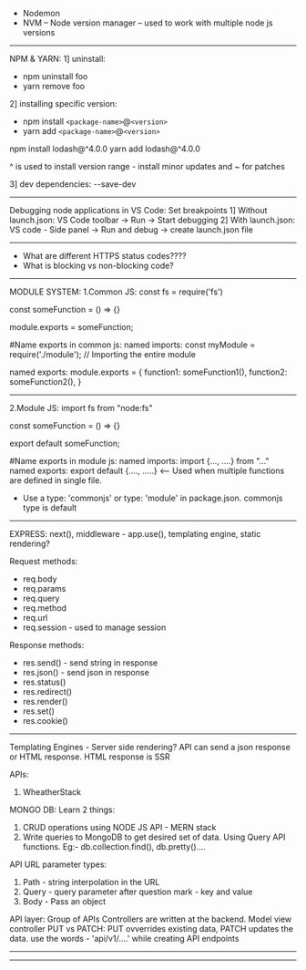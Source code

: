 - Nodemon
- NVM – Node version manager – used to work with multiple node js versions

---

NPM & YARN:
1] uninstall:

- npm uninstall foo
- yarn remove foo

2] installing specific version:

- npm install `<package-name>`@`<version>`
- yarn add `<package-name>`@`<version>`

npm install lodash@^4.0.0
yarn add lodash@^4.0.0

^ is used to install version range - install minor updates and ~ for patches

3] dev dependencies:
--save-dev

---

Debugging node applications in VS Code: Set breakpoints
1] Without launch.json: VS Code toolbar -> Run -> Start debugging
2] With launch.json: VS code - Side panel -> Run and debug -> create launch.json file

---

- What are different HTTPS status codes????
- What is blocking vs non-blocking code?

---

MODULE SYSTEM:
1.Common JS:
const fs = require('fs')

const someFunction = () => {}

module.exports = someFunction;

#Name exports in common js:
named imports:
const myModule = require('./module'); // Importing the entire module

named exports:
module.exports = {
function1: someFunction1(),
function2: someFunction2(),
}

---

2.Module JS:
import fs from "node:fs"

const someFunction = () => {}

export default someFunction;

#Name exports in module js:
named imports: import {..., ....} from "..."
named exports: export default {...., .....} <-- Used when multiple functions are defined in single file.

- Use a type: 'commonjs' or type: 'module' in package.json. commonjs type is default

---

EXPRESS:
next(), middleware - app.use(), templating engine, static rendering?

Request methods:

- req.body
- req.params
- req.query
- req.method
- req.url
- req.session - used to manage session

Response methods:

- res.send() - send string in response
- res.json() - send json in response
- res.status()
- res.redirect()
- res.render()
- res.set()
- res.cookie()

---

Templating Engines - Server side rendering?
API can send a json response or HTML response. HTML response is SSR

APIs:

1. WheatherStack

MONGO DB:
Learn 2 things:

1. CRUD operations using NODE JS API - MERN stack
2. Write queries to MongoDB to get desired set of data.
   Using Query API functions. Eg:- db.collection.find(), db.pretty()....

API URL parameter types:

1. Path - string interpolation in the URL
2. Query - query parameter after question mark - key and value
3. Body - Pass an object

API layer: Group of APIs
Controllers are written at the backend. Model view controller
PUT vs PATCH: PUT ovverrides existing data, PATCH updates the data.
use the words - 'api/v1/....' while creating API endpoints

---

---

